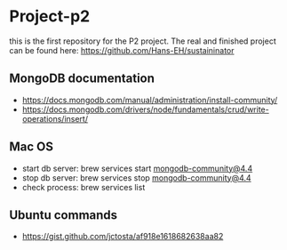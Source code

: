 # Project-p2
this is the first repository for the P2 project. The real and finished project can be found here:
https://github.com/Hans-EH/sustaininator

## MongoDB documentation

- https://docs.mongodb.com/manual/administration/install-community/
- https://docs.mongodb.com/drivers/node/fundamentals/crud/write-operations/insert/

## Mac OS

- start db server: brew services start mongodb-community@4.4
- stop db server: brew services stop mongodb-community@4.4
- check process: brew services list

## Ubuntu commands

- https://gist.github.com/jctosta/af918e1618682638aa82
